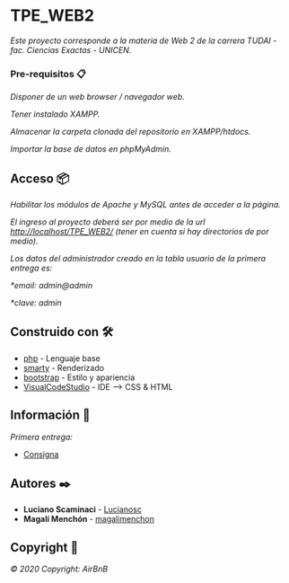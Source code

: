 # TPE_WEB2

_Este proyecto corresponde a la materia de Web 2 de la carrera TUDAI - fac. Ciencias Exactas - UNICEN._

### Pre-requisitos 📋

_Disponer de un web browser / navegador web._

_Tener instalado XAMPP._

_Almacenar la carpeta clonada del repositorio en XAMPP/htdocs._

_Importar la base de datos en phpMyAdmin._

## Acceso 📦

_Habilitar los módulos de Apache y MySQL antes de acceder a la página._

_El ingreso al proyecto deberá ser por medio de la url [http://localhost/TPE_WEB2/](http://localhost/TPE_WEB2/) (tener en cuenta si hay directorios de por medio)._

_Los datos del administrador creado en la tabla usuario de la primera entrega es:_

_*email: admin@admin_

_*clave: admin_

## Construido con 🛠️

* [php](https://www.php.net/) - Lenguaje base
* [smarty](https://www.smarty.net/) - Renderizado
* [bootstrap](https://getbootstrap.com/) - Estilo y apariencia
* [VisualCodeStudio](https://code.visualstudio.com/) - IDE --> CSS & HTML

## Información 📖

_Primera entrega:_
* [Consigna](https://docs.google.com/document/d/1HJr3Edh3LlbofwLfI59l-5aOWjp5MlweKREDIIF_0pQ/edit) 

## Autores ✒️

* **Luciano Scaminaci**  - [Lucianosc](https://github.com/Lucianosc)
* **Magalí Menchón**  - [magalimenchon](https://github.com/magalimenchon)

## Copyright 📄

_© 2020 Copyright: AirBnB_

